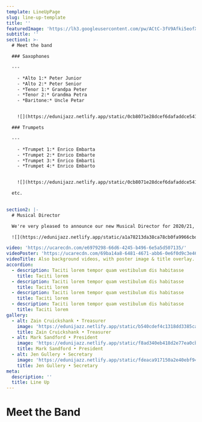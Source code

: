 ```yaml
---
template: LineUpPage
slug: line-up-template
title: ''
featuredImage: 'https://lh3.googleusercontent.com/pw/ACtC-3fV9Afki5eofXcD8J-b78MCzlyPuySXrPzL-HvgOq9d2GbsnqNGly7QPVgVSEXpi5j1eWoFwygH55aIBZNFw-SvPCl_8_vUyZzsu267B0wbsISIdthmlYze5xGXI5kglTElnKFxvvJFREIRJLf4OvJF=s960-no?authuser=0'
subtitle: ''
section1: >-
  # Meet the band

  ### Saxophones

  ---

    - *Alto 1:* Peter Junior
    - *Alto 2:* Peter Senior
    - *Tenor 1:* Grandpa Peter
    - *Tenor 2:* Grandma Petra
    - *Baritone:* Uncle Petar


    ![](https://edunijazz.netlify.app/static/0cb8071e28dcef6dafaddce541275a6a/b7ec6/about.jpg) # change to ed.ac.uk domain!

  ### Trumpets

  ---

    - *Trumpet 1:* Enrico Embarta
    - *Trumpet 2:* Enrico Embarte
    - *Trumpet 3:* Enrico Embarti
    - *Trumpet 4:* Enrico Embarto


    ![](https://edunijazz.netlify.app/static/0cb8071e28dcef6dafaddce541275a6a/b7ec6/about.jpg)

  etc.
  

section2: |-
  # Musical Director

  We're very pleased to announce our new Musical Director for 2020/21, Liam Bradbury. Liam is a saxophonist with 3 years experience playing in the band. We're looking forward to working with Liam on selecting our new band of talented musicians very soon. 

  ![](https://edunijazz.netlify.app/static/a1a78213da38ca78cb0fa9966cbd8b04/0b2ff/musical-director.jpg)

video: 'https://ucarecdn.com/e6979298-66d6-4245-b496-6e5a5d507135/'
videoPoster: 'https://ucarecdn.com/69ba14a8-6481-4671-abb6-0e6f0d9c3e46/'
videoTitle: Also background videos, with poster image & title overlay.
accordion:
  - description: Taciti lorem tempor quam vestibulum dis habitasse
    title: Taciti lorem
  - description: Taciti lorem tempor quam vestibulum dis habitasse
    title: Taciti lorem
  - description: Taciti lorem tempor quam vestibulum dis habitasse
    title: Taciti lorem
  - description: Taciti lorem tempor quam vestibulum dis habitasse
    title: Taciti lorem
gallery:
  - alt: Zain Cruickshank • Treasurer
    image: 'https://edunijazz.netlify.app/static/b540cdef4c1318dd3385caf78e775eb7/176de/zain.jpg'
    title: Zain Cruickshank • Treasurer
  - alt: Mark Sandford • President
    image: 'https://edunijazz.netlify.app/static/f8ad340eb418d2e77ea0cb1b38e2093a/8c676/mark.jpg'
    title: Mark Sandford • President
  - alt: Jen Gullery • Secretary
    image: 'https://edunijazz.netlify.app/static/fdeaca917150a2e40ebf94c7f7b01b06/8c676/jen.jpg'
    title: Jen Gullery • Secretary
meta:
  description: ''
  title: Line Up
---
```


# Meet the Band


